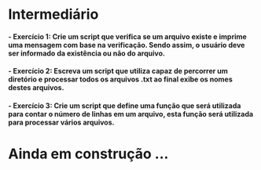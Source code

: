 # Intermediário

#### - Exercício 1: Crie um script que verifica se um arquivo existe e imprime uma mensagem com base na verificação. Sendo assim, o usuário deve ser informado da existência ou não do arquivo.
#### - Exercício 2: Escreva um script que utiliza capaz de percorrer um diretório e processar todos os arquivos .txt ao final exibe os nomes destes arquivos.
#### - Exercício 3: Crie um script que define uma função que será utilizada para contar o número de linhas em um arquivo, esta função será utilizada para processar vários arquivos.

# Ainda em construção ... 


